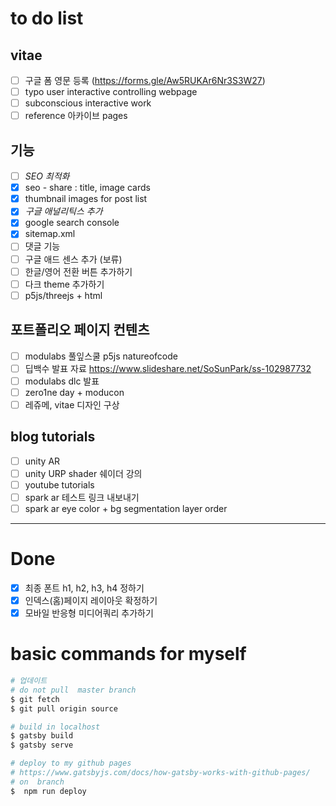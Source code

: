 # to do list

## vitae
- [ ] 구글 폼 영문 등록 (https://forms.gle/Aw5RUKAr6Nr3S3W27)
- [ ] typo user interactive controlling webpage
- [ ] subconscious interactive work
- [ ] reference 아카이브 pages
## 기능
- [ ] *SEO 최적화*
- [x] seo - share : title, image cards
- [x] thumbnail images for post list
- [x] *구글 애널리틱스 추가*
- [x] google search console
- [x] sitemap.xml
- [ ] 댓글 기능
- [ ] 구글 애드 센스 추가 (보류)
- [ ] 한글/영어 전환 버튼 추가하기
- [ ] 다크 theme 추가하기
- [ ] p5js/threejs + html

## 포트폴리오 페이지 컨텐츠
- [ ] modulabs 풀잎스쿨 p5js natureofcode
- [ ] 딥백수 발표 자료 https://www.slideshare.net/SoSunPark/ss-102987732
- [ ] modulabs dlc 발표 
- [ ] zero1ne day + moducon
- [ ] 레쥬메, vitae 디자인 구상

## blog tutorials
- [ ] unity AR
- [ ] unity URP shader 쉐이더 강의
- [ ] youtube tutorials
- [ ] spark ar 테스트 링크 내보내기
- [ ] spark ar eye color + bg segmentation layer order
---------------------------------------

# Done
- [x] 최종 폰트 h1, h2, h3, h4 정하기
- [x] 인덱스(홈)페이지 레이아웃 확정하기 
- [x] 모바일 반응형 미디어쿼리 추가하기

# basic commands for myself

```bash
# 업데이트
# do not pull  master branch
$ git fetch
$ git pull origin source

# build in localhost 
$ gatsby build
$ gatsby serve

# deploy to my github pages
# https://www.gatsbyjs.com/docs/how-gatsby-works-with-github-pages/
# on  branch
$  npm run deploy

```
